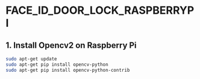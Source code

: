 # FACE_ID_DOOR_LOCK_RASPBERRYPI


## 1. Install Opencv2 on Raspberry Pi

   ```bash
   sudo apt-get update
   sudo apt-get pip install opencv-python
   sudo apt-get pip install opencv-python-contrib

   
